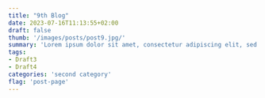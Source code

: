 ```yaml
---
title: "9th Blog"
date: 2023-07-16T11:13:55+02:00
draft: false
thumb: '/images/posts/post9.jpg/'
summary: 'Lorem ipsum dolor sit amet, consectetur adipiscing elit, sed do eiusmod tempor incididunt ut labore et dolore magna aliqua. At tellus at urna condimentum mattis pellentesque id nibh tortor. Sodales neque sodales ut etiam sit amet nisl purus in.'
tags: 
- Draft3 
- Draft4
categories: 'second category'
flag: 'post-page'
---
```


